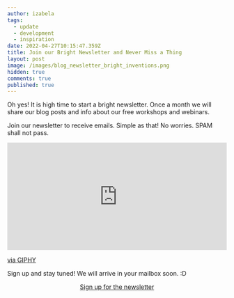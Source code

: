 ```yaml
---
author: izabela
tags:
  - update
  - development
  - inspiration
date: 2022-04-27T10:15:47.359Z
title: Join our Bright Newsletter and Never Miss a Thing
layout: post
image: /images/blog_newsletter_bright_inventions.png
hidden: true
comments: true
published: true
---
```

Oh yes! It is high time to start a bright newsletter. Once a month we will share our blog posts and info about our free workshops and webinars.

Join our newsletter to receive emails. Simple as that! No worries. SPAM shall not pass. 

<div style="width:100%;height:0;padding-bottom:49%;position:relative;"><iframe src="https://giphy.com/embed/8abAbOrQ9rvLG" width="100%" height="100%" style="position:absolute" frameBorder="0" class="giphy-embed" allowFullScreen></iframe></div><p><a href="https://giphy.com/gifs/the-lord-of-rings-chemistry-organic-8abAbOrQ9rvLG">via GIPHY</a></p>

Sign up and stay tuned! We will arrive in your mailbox soon. :D

<center>

[Sign up for the newsletter](https://app.getresponse.com/site2/5d4d6f8b6908199482efeb84d0edf9a5/?u=QX16N&webforms_id=hKPfh)

</center>